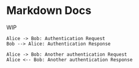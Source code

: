 # Markdown Docs
WIP
```plantuml
Alice -> Bob: Authentication Request
Bob --> Alice: Authentication Response

Alice -> Bob: Another authentication Request
Alice <-- Bob: Another authentication Response
```